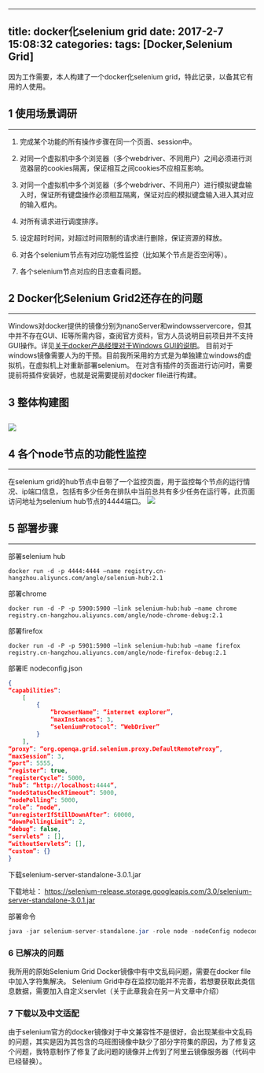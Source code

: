 
---
title: docker化selenium grid
date: 2017-2-7 15:08:32
categories: 
tags: [Docker,Selenium Grid]
---
因为工作需要，本人构建了一个docker化selenium grid，特此记录，以备其它有用的人使用。

## 1 使用场景调研
---

1. 完成某个功能的所有操作步骤在同一个页面、session中。

2. 对同一个虚拟机中多个浏览器（多个webdriver、不同用户）之间必须进行浏览器层的cookies隔离，保证相互之间cookies不应相互影响。

3. 对同一个虚拟机中多个浏览器（多个webdriver、不同用户）进行模拟键盘输入时，保证所有键盘操作必须相互隔离，保证对应的模拟键盘输入进入其对应的输入框内。

4. 对所有请求进行调度排序。

5. 设定超时时间，对超过时间限制的请求进行删除，保证资源的释放。

6. 对各个selenium节点有对应功能性监控（比如某个节点是否空闲等）。

7. 各个selenium节点对应的日志查看问题。

<!--more-->

## 2 Docker化Selenium Grid2还存在的问题
---

Windows对docker提供的镜像分别为nanoServer和windowsservercore，但其中并不存在GUI、IE等所需内容，查阅官方资料，官方人员说明目前项目并不支持GUI操作。详见[关于docker产品经理对于Windows GUI的说明](https://blog.docker.com/2016/09/dockerforws2016/#comment-367168)。 目前对于windows镜像需要人为的干预。目前我所采用的方式是为单独建立windows的虚拟机，在虚拟机上对重新部署selenium。
在对含有插件的页面进行访问时，需要提前将插件安装好，也就是说需要提前对docker file进行构建。

## 3 整体构建图
![](http://img2.ylapl.cn/seleniumgrid.jpg)
---

## 4 各个node节点的功能性监控
---

在selenium grid的hub节点中自带了一个监控页面，用于监控每个节点的运行情况、ip端口信息，包括有多少任务在排队中当前总共有多少任务在运行等，此页面访问地址为selenium hub节点的4444端口。
![](http://img2.ylapl.cn/BDB86A2C-4358-49D1-86B8-1F596F88EA4C.png)

## 5 部署步骤
---

部署selenium hub
```shell
docker run -d -p 4444:4444 –name registry.cn-hangzhou.aliyuncs.com/angle/selenium-hub:2.1
```
部署chrome
```shell
docker run -d -P -p 5900:5900 –link selenium-hub:hub –name chrome registry.cn-hangzhou.aliyuncs.com/angle/node-chrome-debug:2.1
```
部署firefox
```shell
docker run -d -P -p 5901:5900 –link selenium-hub:hub –name firefox registry.cn-hangzhou.aliyuncs.com/angle/node-firefox-debug:2.1
```
部署IE
nodeconfig.json
```json
{
“capabilities”:
    [
        {
            “browserName”: “internet explorer”,
            “maxInstances”: 3,
            “seleniumProtocol”: “WebDriver”
        }
    ],
“proxy”: “org.openqa.grid.selenium.proxy.DefaultRemoteProxy”,
“maxSession”: 3,
“port”: 5555,
“register”: true,
“registerCycle”: 5000,
“hub”: “http://localhost:4444“,
“nodeStatusCheckTimeout”: 5000,
“nodePolling”: 5000,
“role”: “node”,
“unregisterIfStillDownAfter”: 60000,
“downPollingLimit”: 2,
“debug”: false,
“servlets” : [],
“withoutServlets”: [],
“custom”: {}
}
```
下载selenium-server-standalone-3.0.1.jar

下载地址：
https://selenium-release.storage.googleapis.com/3.0/selenium-server-standalone-3.0.1.jar

部署命令
```java 
java -jar selenium-server-standalone.jar -role node -nodeConfig nodeconfig.json
```

### 6 已解决的问题

我所用的原始Selenium Grid Docker镜像中有中文乱码问题，需要在docker file中加入字符集解决。
Selenium Grid中存在监控功能并不完善，若想要获取此类信息数据，需要加入自定义servlet（关于此章我会在另一片文章中介绍）

### 7 下载以及中文适配

由于selenium官方的docker镜像对于中文兼容性不是很好，会出现某些中文乱码的问题，其实是因为其包含的乌班图镜像中缺少了部分字符集的原因，为了修复这个问题，我特意制作了修复了此问题的镜像并上传到了阿里云镜像服务器（代码中已经替换）。